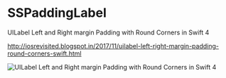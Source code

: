 # SSPaddingLabel

UILabel Left and Right margin Padding with Round Corners in Swift 4

http://iosrevisited.blogspot.in/2017/11/uilabel-left-right-margin-padding-round-corners-swift.html

![UILabel Left and Right margin Padding with Round Corners in Swift 4](https://1.bp.blogspot.com/-qoI_SnrvHNM/WgM8OLWl48I/AAAAAAAAD1o/pS1PcokxlWIVEiNCxG52ysN-ou5TIvRfgCLcBGAs/s1600/Screen%2BShot%2B2017-11-08%2Bat%2B10.44.05%2BPM.png "Optional title")


